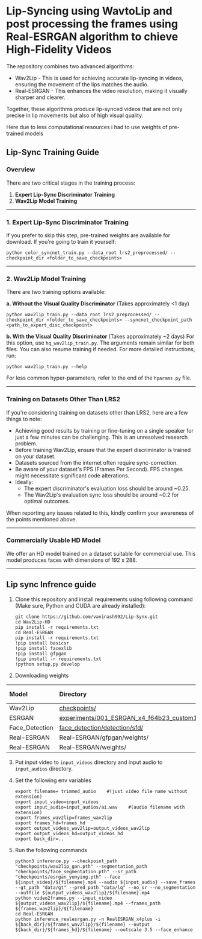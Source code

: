 # Lip-Syncing using WavtoLip and post processing the frames using Real-ESRGAN algorithm to chieve High-Fidelity Videos

The repository combines two advanced algorithms:

- Wav2Lip - This is used for achieving accurate lip-syncing in videos, ensuring the movement of the lips matches the audio.
- Real-ESRGAN - This enhances the video resolution, making it visually sharper and clearer.

Together, these algorithms produce lip-synced videos that are not only precise in lip movements but also of high visual quality.

Here due to less computational resources i had to use weights of pre-trained models 

## Lip-Sync Training Guide

### Overview
There are two critical stages in the training process:
1. **Expert Lip-Sync Discriminator Training**
2. **Wav2Lip Model Training**

---

### 1. Expert Lip-Sync Discriminator Training
If you prefer to skip this step, pre-trained weights are available for download. If you're going to train it yourself:

```
python color_syncnet_train.py --data_root lrs2_preprocessed/ --checkpoint_dir <folder_to_save_checkpoints>
```

---

### 2. Wav2Lip Model Training
There are two training options available:

**a. Without the Visual Quality Discriminator** (Takes approximately <1 day)
```
python wav2lip_train.py --data_root lrs2_preprocessed/ --checkpoint_dir <folder_to_save_checkpoints> --syncnet_checkpoint_path <path_to_expert_disc_checkpoint>
```

**b. With the Visual Quality Discriminator** (Takes approximately ~2 days)
For this option, use `hq_wav2lip_train.py`. The arguments remain similar for both files. You can also resume training if needed. For more detailed instructions, run:
```
python wav2lip_train.py --help
```

For less common hyper-parameters, refer to the end of the `hparams.py` file.

---

### Training on Datasets Other Than LRS2
If you're considering training on datasets other than LRS2, here are a few things to note:

- Achieving good results by training or fine-tuning on a single speaker for just a few minutes can be challenging. This is an unresolved research problem.
- Before training Wav2Lip, ensure that the expert discriminator is trained on your dataset.
- Datasets sourced from the internet often require sync-correction.
- Be aware of your dataset's FPS (Frames Per Second). FPS changes might necessitate significant code alterations.
- Ideally:
  - The expert discriminator's evaluation loss should be around ~0.25.
  - The Wav2Lip's evaluation sync loss should be around ~0.2 for optimal outcomes.

When reporting any issues related to this, kindly confirm your awareness of the points mentioned above.

---

### Commercially Usable HD Model
We offer an HD model trained on a dataset suitable for commercial use. This model produces faces with dimensions of 192 x 288.

---

## Lip sync Infrence guide

1.  Clone this repository and install requirements using following command (Make sure, Python and CUDA are already installed):

    ```
    git clone https://github.com/vavinash992/Lip-Synx.git
    cd Wav2Lip-HD
    pip install -r requirements.txt
    cd Real-ESRGAN
    pip install -r requirements.txt
    !pip install basicsr
    !pip install facexlib
    !pip install gfpgan
    !pip install -r requirements.txt
    !python setup.py develop
    ```

2. Downloading weights

| Model        | Directory           | Download Link  |
| :------------- |:-------------| :-----:|
| Wav2Lip           | [checkpoints/](https://github.com/saifhassan/Wav2Lip-HD/tree/main/checkpoints)   | [Link](https://drive.google.com/drive/folders/1tB_uz-TYMePRMZzrDMdShWUZZ0JK3SIZ?usp=sharing) |
| ESRGAN            | [experiments/001_ESRGAN_x4_f64b23_custom16k_500k_B16G1_wandb/models/](https://github.com/saifhassan/Wav2Lip-HD/tree/main/experiments/001_ESRGAN_x4_f64b23_custom16k_500k_B16G1_wandb/models) | [Link](https://drive.google.com/file/d/1Al8lEpnx2K-kDX7zL2DBcAuDnSKXACPb/view?usp=sharing) |
| Face_Detection    | [face_detection/detection/sfd/](https://github.com/saifhassan/Wav2Lip-HD/tree/main/face_detection/detection/sfd) | [Link](https://drive.google.com/file/d/1uNLYCPFFmO-og3WSHyFytJQLLYOwH5uY/view?usp=sharing) |
| Real-ESRGAN       | Real-ESRGAN/gfpgan/weights/   | [Link](https://drive.google.com/drive/folders/1BLx6aMpHgFt41fJ27_cRmT8bt53kVAYG?usp=sharing) |
| Real-ESRGAN       | Real-ESRGAN/weights/          | [Link](https://drive.google.com/file/d/1qNIf8cJl_dQo3ivelPJVWFkApyEAGnLi/view?usp=sharing) |

3. Put input video to `input_videos` directory and input audio to `input_audios` directory.

4. Set the following env variables

    ```
    export filename= trimmed_audio    #(just video file name without extension)
    export input_video=input_videos
    export input_audio=input_audios/ai.wav    #(audio filename with extension)
    export frames_wav2lip=frames_wav2lip
    export frames_hd=frames_hd
    export output_videos_wav2lip=output_videos_wav2lip
    export output_videos_hd=output_videos_hd
    export back_dir=..

    ```

5. Run the following commands   
    
    ```
    python3 inference.py --checkpoint_path "checkpoints/wav2lip_gan.pth" --segmentation_path "checkpoints/face_segmentation.pth" --sr_path "checkpoints/esrgan_yunying.pth" --face ${input_video}/${filename}.mp4 --audio ${input_audio} --save_frames --gt_path "data/gt" --pred_path "data/lq" --no_sr --no_segmentation --outfile ${output_videos_wav2lip}/${filename}.mp4
    python video2frames.py --input_video ${output_videos_wav2lip}/${filename}.mp4 --frames_path ${frames_wav2lip}/${filename}
    cd Real-ESRGAN
    python inference_realesrgan.py -n RealESRGAN_x4plus -i ${back_dir}/${frames_wav2lip}/${filename} --output ${back_dir}/${frames_hd}/${filename} --outscale 3.5 --face_enhance

    ```




